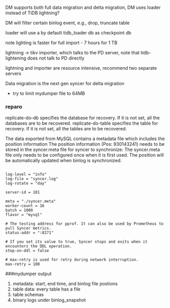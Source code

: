 DM supports both full data migration and delta migration, DM uses loader instead of TiDB lightning?

DM will filter certain binlog event, e.g., drop, truncate table

loader will use a by default tidb_loader db as checkpoint db

note lighting is faster for full import - 7 hours for 1 TB

lightning -> tikv importer, which talks to the PD server, note that tidb-lightening does not talk to PD directly

lightning and importer are resource intensive, recommend two separate servers

Data migration is the next gen syncer for delta migration


* try to limit mydumper file to 64MB

### reparo

replicate-do-db specifies the database for recovery. If it is not set, all the databases are to be recovered.
replicate-do-table specifies the table for recovery. If it is not set, all the tables are to be recovered.

The data exported from MySQL contains a metadata file which includes the position information
The position information (Pos: 930143241) needs to be stored in the syncer.meta file for syncer to synchronize:
The syncer.meta file only needs to be configured once when it is first used. The position will be automatically updated when binlog is synchronized.

```syncer toml

log-level = "info"
log-file = "syncer.log"
log-rotate = "day"

server-id = 101

meta = "./syncer.meta"
worker-count = 16
batch = 1000
flavor = "mysql"

# The testing address for pprof. It can also be used by Prometheus to pull Syncer metrics.
status-addr = ":8271"

# If you set its value to true, Syncer stops and exits when it encounters the DDL operation.
stop-on-ddl = false

# max-retry is used for retry during network interruption.
max-retry = 100
```


###mydumper output
1. metadata: start, end time, and binlog file postions
2. table data: every table has a file
3. table schemas
4. binary logs under binlog_snapshot


